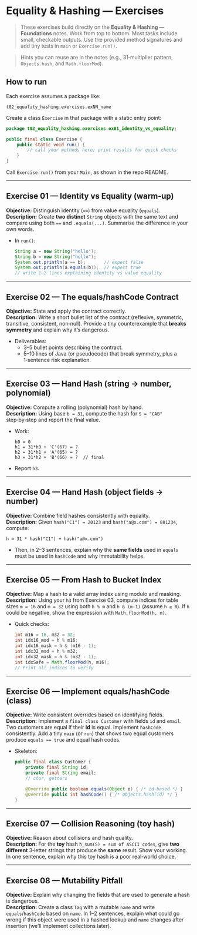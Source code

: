 # Equality & Hashing — Exercises

> These exercises build directly on the **Equality & Hashing — Foundations** notes. Work from top to bottom. Most tasks include small, checkable outputs. Use the provided method signatures and add tiny tests in `main` or `Exercise.run()`.

> Hints you can reuse are in the notes (e.g., 31‑multiplier pattern, `Objects.hash`, and `Math.floorMod`).

## How to run
Each exercise assumes a package like:
```
t02_equality_hashing.exercises.exNN_name
```
Create a class `Exercise` in that package with a static entry point:
```java
package t02_equality_hashing.exercises.ex01_identity_vs_equality;

public final class Exercise {
    public static void run() {
        // call your methods here; print results for quick checks
    }
}
```
Call `Exercise.run()` from your `Main`, as shown in the repo README.

---

## Exercise 01 — Identity vs Equality (warm‑up)
**Objective:** Distinguish identity (`==`) from value equality (`equals`).  
**Description:** Create **two distinct** `String` objects with the same text and compare using both `==` and `.equals(...)`. Summarise the difference in your own words.
- In `run()`:
  ```java
  String a = new String("hello");
  String b = new String("hello");
  System.out.println(a == b);       // expect false
  System.out.println(a.equals(b));  // expect true
  // write 1–2 lines explaining identity vs value equality
  ```

---

## Exercise 02 — The equals/hashCode Contract
**Objective:** State and apply the contract correctly.  
**Description:** Write a short bullet list of the contract (reflexive, symmetric, transitive, consistent, non‑null). Provide a tiny counterexample that **breaks symmetry** and explain why it’s dangerous.
- Deliverables:
  - 3–5 bullet points describing the contract.
  - 5–10 lines of Java (or pseudocode) that break symmetry, plus a 1‑sentence risk explanation.

---

## Exercise 03 — Hand Hash (string → number, polynomial)
**Objective:** Compute a rolling (polynomial) hash by hand.  
**Description:** Using base `b = 31`, compute the hash for `S = "CAB"` step‑by‑step and report the final value.
- Work:
  ```text
  h0 = 0
  h1 = 31*h0 + 'C'(67) = ?
  h2 = 31*h1 + 'A'(65) = ?
  h3 = 31*h2 + 'B'(66) = ?  // final
  ```
- Report `h3`.

---

## Exercise 04 — Hand Hash (object fields → number)
**Objective:** Combine field hashes consistently with equality.  
**Description:** Given `hash("C1") = 20123` and `hash("a@x.com") = 881234`, compute:
```
h = 31 * hash("C1") + hash("a@x.com")
```
- Then, in 2–3 sentences, explain why the **same fields** used in `equals` must be used in `hashCode` and why immutability helps.

---

## Exercise 05 — From Hash to Bucket Index
**Objective:** Map a hash to a valid array index using modulo and masking.  
**Description:** Using your `h3` from Exercise 03, compute indices for table sizes `m = 16` and `m = 32` using both `h % m` and `h & (m-1)` (assume `h ≥ 0`). If `h` could be negative, show the expression with `Math.floorMod(h, m)`.
- Quick checks:
  ```java
  int m16 = 16, m32 = 32;
  int idx16_mod = h % m16;
  int idx16_mask = h & (m16 - 1);
  int idx32_mod = h % m32;
  int idx32_mask = h & (m32 - 1);
  int idxSafe = Math.floorMod(h, m16);
  // Print all indices to verify
  ```

---

## Exercise 06 — Implement equals/hashCode (class)
**Objective:** Write consistent overrides based on identifying fields.  
**Description:** Implement a `final class Customer` with fields `id` and `email`. Two customers are equal if their **id** is equal. Implement `hashCode` consistently. Add a tiny `main` (or `run`) that shows two equal customers produce `equals == true` and equal hash codes.
- Skeleton:
  ```java
  public final class Customer {
      private final String id;
      private final String email;
      // ctor, getters

      @Override public boolean equals(Object o) { /* id-based */ }
      @Override public int hashCode() { /* Objects.hash(id) */ }
  }
  ```

---

## Exercise 07 — Collision Reasoning (toy hash)
**Objective:** Reason about collisions and hash quality.  
**Description:** For the **toy** hash `h_sum(S) = sum of ASCII codes`, give **two different** 3‑letter strings that produce the **same** result. Show your working. In one sentence, explain why this toy hash is a poor real‑world choice.

---

## Exercise 08 — Mutability Pitfall
**Objective:** Explain why changing the fields that are used to generate a hash is dangerous.  
**Description:** Create a class `Tag` with a mutable `name` and write `equals`/`hashCode` based on `name`. In 1–2 sentences, explain what could go wrong if this object were used in a hashed lookup and `name` changes after insertion (we’ll implement collections later).
